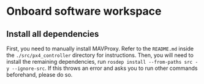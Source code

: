 # Onboard software workspace
## Install all dependencies
First, you need to manually install MAVProxy. Refer to the `README.md` inside the `./src/px4_controller` directory for instructions.
Then, you will need to install the remaining dependencies, run `rosdep install --from-paths src -y --ignore-src`. If this throws an error and asks you to run other commands beforehand, please do so.
